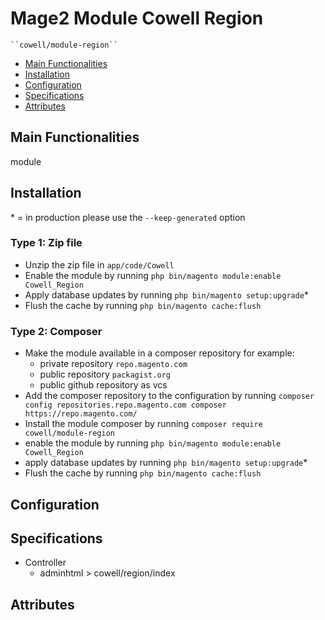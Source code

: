 # Mage2 Module Cowell Region

    ``cowell/module-region``

 - [Main Functionalities](#markdown-header-main-functionalities)
 - [Installation](#markdown-header-installation)
 - [Configuration](#markdown-header-configuration)
 - [Specifications](#markdown-header-specifications)
 - [Attributes](#markdown-header-attributes)


## Main Functionalities
module

## Installation
\* = in production please use the `--keep-generated` option

### Type 1: Zip file

 - Unzip the zip file in `app/code/Cowell`
 - Enable the module by running `php bin/magento module:enable Cowell_Region`
 - Apply database updates by running `php bin/magento setup:upgrade`\*
 - Flush the cache by running `php bin/magento cache:flush`

### Type 2: Composer

 - Make the module available in a composer repository for example:
    - private repository `repo.magento.com`
    - public repository `packagist.org`
    - public github repository as vcs
 - Add the composer repository to the configuration by running `composer config repositories.repo.magento.com composer https://repo.magento.com/`
 - Install the module composer by running `composer require cowell/module-region`
 - enable the module by running `php bin/magento module:enable Cowell_Region`
 - apply database updates by running `php bin/magento setup:upgrade`\*
 - Flush the cache by running `php bin/magento cache:flush`


## Configuration




## Specifications

 - Controller
	- adminhtml > cowell/region/index


## Attributes



